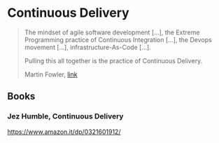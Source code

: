 # Continuous Delivery

> The mindset of agile software development [...], the Extreme Programming practice of Continuous Integration [...], the Devops movement [...], infrastructure-As-Code [...].
> 
> Pulling this all together is the practice of Continuous Delivery.
>
> Martin Fowler, [link](https://martinfowler.com/delivery.html)

## Books
### Jez Humble, Continuous Delivery
https://www.amazon.it/dp/0321601912/
